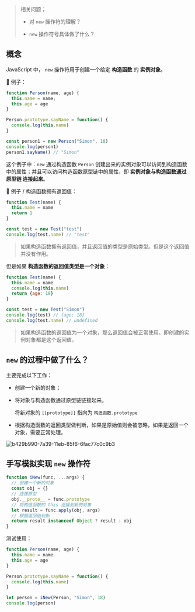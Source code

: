 > 相关问题；
>
> + 对 `new` 操作符的理解？
>
> +  `new` 操作符号具体做了什么？



## 概念

JavaScript 中， `new` 操作符用于创建一个给定 **构造函数** 的 **实例对象**。

🌰 例子：

```js
function Person(name, age) {
  this.name = name;
  this.age = age
}

Person.prototype.sayName = function() {
  console.log(this.name)
}

const person1 = new Person("Simon", 18)
console.log(person1)
person1.sayName() // "Simon"
```

这个例子中：`new` 通过构造函数 `Person` 创建出来的实例对象可以访问到构造函数中的属性；并且可以访问构造函数原型链中的属性，即 **实例对象与构造函数通过原型链 连接起来**。



🌰 例子 / 构造函数拥有返回值：
```js
function Test(name) {
  this.name = name
  return 1
}

const test = new Test("test")
console.log(test.name) // "test"
```

> 如果构造函数拥有返回值，并且返回值的类型是原始类型。但是这个返回值并没有作用。

但是如果 **构造函数的返回值类型是一个对象**：

```js
function Test(name) {
  this.name = name
  console.log(this.name)
  return {age: 18}
}

const test = new Test("Simon")
console.log(test) // {age: 18}
console.log(test.name) // undefined
```

> 如果构造函数的返回值为一个对象，那么返回值会被正常使用。即创建的实例对象都是这个返回值。



## `new` 的过程中做了什么？

主要完成以下工作：

+ 创建一个新的对象；

+ 将对象与构造函数通过原型链链接起来。

  将新对象的 `[[prototype]]` 指向为 `构造函数.prototype`

+ 根据构造函数的返回类型做判断，如果是原始值则会被忽略，如果是返回一个对象，需要正常处理。



![b429b990-7a39-11eb-85f6-6fac77c0c9b3](https://cdn.jsdelivr.net/gh/simon1uo/image-flow@master/image/tMmnbx.png)



## 手写模拟实现 `new` 操作符

```js
function iNew(func, ...args) {
  // 创建一个新的对象
  const obj = {}
  // 连接原型
  obj.__proto__ = func.prototype
  // 将构造函数的 this 连接到新的对象
  let result = func.apply(obj, args)
  // 根据返回值判断
  return result instanceof Object ? result : obj
}
```

测试使用：
```js
function Person(name, age) {
  this.name = name
  this.age = age
}

Person.prototype.sayName = function() {
  console.log(this.name)
}

let person = iNew(Person, "Simon", 18)
console.log(person)
```


